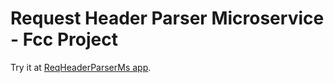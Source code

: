 Request Header Parser Microservice - Fcc Project
=========================

Try it at [ReqHeaderParserMs app](https://hypnotic-eye.glitch.me).
